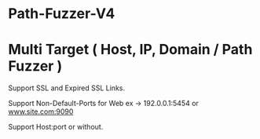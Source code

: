 # Path-Fuzzer-V4
# Multi Target ( Host, IP, Domain / Path Fuzzer )

Support SSL and Expired SSL Links.

Support Non-Default-Ports for Web ex -> 192.0.0.1:5454 or www.site.com:9090

Support Host:port or without.
